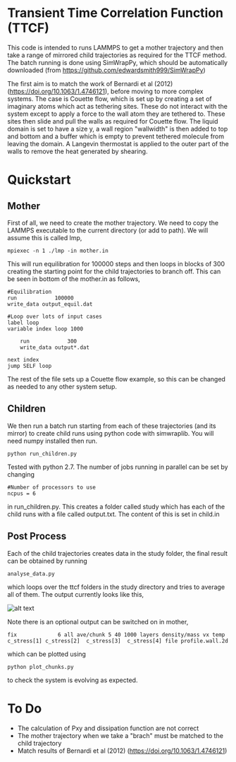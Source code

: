 Transient Time Correlation Function (TTCF)
==========================================
    
This code is intended to runs LAMMPS to get a mother trajectory and then take a range of mirrored child trajectories as required for the TTCF method. 
The batch running is done using SimWrapPy, which should be automatically downloaded (from https://github.com/edwardsmith999/SimWrapPy)

The first aim is to match the work of Bernardi et al (2012) (https://doi.org/10.1063/1.4746121), before moving to more complex systems.
The case is Couette flow, which is set up by creating a set of imaginary atoms which act as tethering sites.
These do not interact with the system except to apply a force to the wall atom they are tethered to. 
These sites then slide and pull the walls as required for Couette flow. 
The liquid domain is set to have a size y, a wall region "wallwidth" is then added to top and bottom and a buffer which is empty to prevent tethered molecule from leaving the domain.
A Langevin thermostat is applied to the outer part of the walls to remove the heat generated by shearing.

Quickstart
===========

Mother
------

First of all, we need to create the mother trajectory. We need to copy the LAMMPS executable to the current directory (or add to path). We will assume this is called lmp,


    mpiexec -n 1 ./lmp -in mother.in

This will run equilibration for 100000 steps and then loops in blocks of 300 creating the starting point for the child trajectories to branch off. 
This can be seen in bottom of the mother.in as follows,


    #Equilibration
    run	           100000
    write_data output_equil.dat

    #Loop over lots of input cases
    label loop
    variable index loop 1000

        run	           300
        write_data output*.dat
        
    next index
    jump SELF loop

The rest of the file sets up a Couette flow example, so this can be changed as needed to any other system setup.

Children
--------

We then run a batch run starting from each of these trajectories (and its mirror) to create child runs using python code with simwraplib. You will need numpy installed then run.

    python run_children.py

Tested with python 2.7. The number of jobs running in parallel can be set by changing 

    #Number of processors to use
    ncpus = 6

in run_children.py. This creates a folder called study which has each of the child runs with a file called 
output.txt. The content of this is set in child.in


Post Process
------------
Each of the child trajectories creates data in the study folder, the final result can be obtained by running

    analyse_data.py

which loops over the ttcf folders in the study directory and tries to average all of them.
The output currently looks like this,

![alt text](https://raw.githubusercontent.com/ImperialCollegeLondon/TTCF/master/TTCF_out.png)


Note there is an optional output can be switched on in mother,

    fix		        6 all ave/chunk 5 40 1000 layers density/mass vx temp  c_stress[1] c_stress[2]  c_stress[3]  c_stress[4] file profile.wall.2d

which can be plotted using

    python plot_chunks.py 

to check the system is evolving as expected.

To Do
=====

 - The calculation of Pxy and dissipation function are not correct
 - The mother trajectory when we take a "brach" must be matched to the child trajectory
 - Match results of Bernardi et al (2012) (https://doi.org/10.1063/1.4746121)
